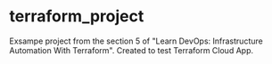 # terraform_project
Exsampe project from the section 5 of "Learn DevOps: Infrastructure Automation With Terraform".
Created to test Terraform Cloud App.